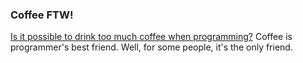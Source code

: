 ### Coffee FTW!

[Is it possible to drink too much coffee when programming?](http://www.derekallard.com/blog/post/is-it-possible-to-drink-too-much-coffee-when-programming/)
Coffee is programmer's best friend. Well, for some people, it's the only friend.

<!-- {"time": "2008-02-26 15:00:22", "title": "Coffee FTW!"} -->
